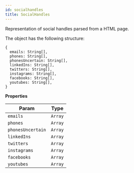 ```yaml
---
id: socialhandles
title: SocialHandles
---
```


<a name="SocialHandles"></a>

Representation of social handles parsed from a HTML page.

The object has the following structure:

```
{
  emails: String[],
  phones: String[],
  phonesUncertain: String[],
  linkedIns: String[],
  twitters: String[],
  instagrams: String[],
  facebooks: String[],
  youtubes: String[],
}
```

**Properties**

<table>
<thead>
<tr>
<th>Param</th><th>Type</th>
</tr>
</thead>
<tbody>
<tr>
<td><code>emails</code></td><td><code>Array<String></code></td>
</tr>
<tr>
</tr><tr>
<td><code>phones</code></td><td><code>Array<String></code></td>
</tr>
<tr>
</tr><tr>
<td><code>phonesUncertain</code></td><td><code>Array<String></code></td>
</tr>
<tr>
</tr><tr>
<td><code>linkedIns</code></td><td><code>Array<String></code></td>
</tr>
<tr>
</tr><tr>
<td><code>twitters</code></td><td><code>Array<String></code></td>
</tr>
<tr>
</tr><tr>
<td><code>instagrams</code></td><td><code>Array<String></code></td>
</tr>
<tr>
</tr><tr>
<td><code>facebooks</code></td><td><code>Array<String></code></td>
</tr>
<tr>
</tr><tr>
<td><code>youtubes</code></td><td><code>Array<String></code></td>
</tr>
<tr>
</tr></tbody>
</table>
